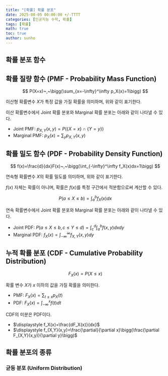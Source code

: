 ```yaml
---
title: "[확률] 확률 분포"
date: 2025-08-05 00:00:00 +/-TTTT
categories: [인공지능 수학, 확률]
tags: [확률]
math: true
toc: true
author: sunho
---
```


## 확률 분포 함수

## 확률 질량 함수 (PMF - Probability Mass Function)

$$
P(X=x)~,~\bigg(\sum_{x=-\infty}^\infty p_X(x)=1\bigg)
$$

이산형 확률변수 $X$가 특정 값을 가질 확률을 의미하며, 위와 같이 표기한다.

이산 확률변수에서 Joint 확률 분포와 Marginal 확률 분포는 아래와 같이 나타낼 수 있다.

- Joint PMF: $\displaystyle p_{X,Y}(x,y)=P(\lbrace X=x\rbrace\cap\lbrace Y=y\rbrace)$
- Marginal PMF: $\displaystyle p_X(x)=\sum_yp_{X,Y}(x,y)$

## 확률 밀도 함수 (PDF - Probability Density Function)

$$
f(x)=\frac{d}{dx}F(x)~,~\bigg(\int_{-\infty}^\infty f_X(x)dx=1\bigg)
$$

연속형 확률변수 $X$의 확률 밀도를 의미하며, 위와 같이 표기한다.

$f(x)$ 자체는 확률이 아니며, 확률은 $f(x)$를 특정 구간에서 적분함으로써 계산할 수 있다.

$$
P(a\leq X\leq b)=\int_a^bf_X(x)dx
$$

연속 확률변수에서 Joint 확률 분포와 Marginal 확률 분포는 아래와 같이 나타낼 수 있다.

- Joint PDF: $\displaystyle P(a\leq X\leq b,c\leq Y\leq d)=\int_c^d\int_a^b f(x,y)dxdy$
- Marginal PDF: $\displaystyle f_X(x)=\int_{-\infty}^\infty f_{X,Y}(x,y)dy$

## 누적 확률 분포 (CDF - Cumulative Probability Distribution)

$$
F_X(x)=P(X\leq x)
$$

확률 변수 $X$가 $x$ 이하의 값을 가질 확률을 의미한다.

- PMF: $\displaystyle F_X(x)=\sum_{t\leq x} p_X(t)$
- PDF: $\displaystyle F_X(x)=\int_{-\infty}^x f(t)dt$


CDF의 미분은 PDF이다.

- $\displaystyle f_X(x)=\frac{dF_X(x)}{dx}$
- $\displaystyle f_{X,Y}(x,y)=\frac{\partial}{\partial x}\bigg(\frac{\partial F_{X,Y}(x,y)}{\partial y}\bigg)$

## 확률 분포의 종류

### 균등 분포 (Uniform Distribution)

### 
